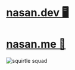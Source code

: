 # [nasan.dev 🖥️](https://nasan.dev/)
# [nasan.me 🙇](https://nasan.me/)

![squirtle squad](https://user-images.githubusercontent.com/83597466/174479277-5a15e96a-6943-4c44-b9df-e618cab36192.gif)

